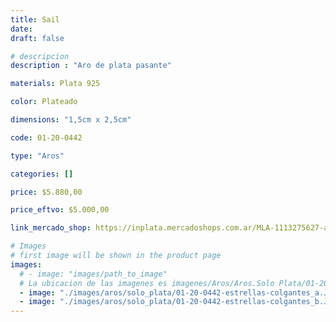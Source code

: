 ```yaml
---
title: Sail
date: 
draft: false

# descripcion
description : "Aro de plata pasante"

materials: Plata 925

color: Plateado

dimensions: "1,5cm x 2,5cm"

code: 01-20-0442

type: "Aros"

categories: []

price: $5.880,00

price_eftvo: $5.000,00

link_mercado_shop: https://inplata.mercadoshops.com.ar/MLA-1113275627-aros-plata-925-colgantes-estrellas-sail-_JM

# Images
# first image will be shown in the product page
images:
  # - image: "images/path_to_image"
  # La ubicacion de las imagenes es imagenes/Aros/Aros.Solo Plata/01-20-0442-sail
  - image: "./images/aros/solo_plata/01-20-0442-estrellas-colgantes_a.JPG"
  - image: "./images/aros/solo_plata/01-20-0442-estrellas-colgantes_b.JPG"
---
```

